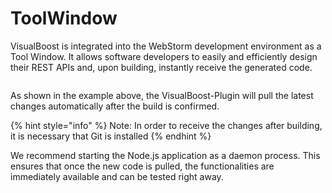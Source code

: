 # ToolWindow

VisualBoost is integrated into the WebStorm development environment as a Tool Window. It allows software developers to easily and efficiently design their REST APIs and, upon building, instantly receive the generated code.&#x20;

<figure><img src="../.gitbook/assets/add_model.gif" alt=""><figcaption></figcaption></figure>

As shown in the example above, the VisualBoost-Plugin will pull the latest changes automatically after the build is confirmed.&#x20;

{% hint style="info" %}
Note: In order to receive the changes after building, it is necessary that Git is installed
{% endhint %}

We recommend starting the Node.js application as a daemon process. This ensures that once the new code is pulled, the functionalities are immediately available and can be tested right away.



